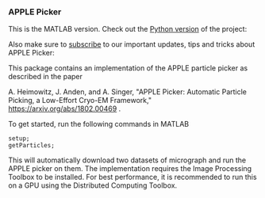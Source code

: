 ### APPLE Picker

This is the MATLAB version. Check out the 
[Python version](https://github.com/PrincetonUniversity/APPLEpicker-python)
of the project:

Also make sure to [subscribe](http://eepurl.com/dFmFfn) to our important updates, tips and tricks about APPLE Picker:

This package contains an implementation of the APPLE particle picker as
described in the paper

A. Heimowitz, J. Anden, and A. Singer, "APPLE Picker: Automatic Particle
Picking, a Low-Effort Cryo-EM Framework," https://arxiv.org/abs/1802.00469 .

To get started, run the following commands in MATLAB

    setup;
    getParticles;

This will automatically download two datasets of micrograph and run the APPLE
picker on them. The implementation requires the Image Processing Toolbox to be
installed. For best performance, it is recommended to run this on a GPU using
the Distributed Computing Toolbox.
